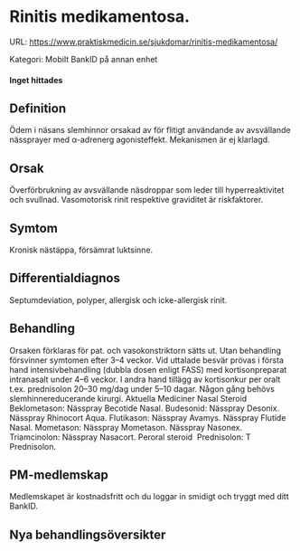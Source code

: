# Rinitis medikamentosa.

URL: https://www.praktiskmedicin.se/sjukdomar/rinitis-medikamentosa/



Kategori: Mobilt BankID på annan enhet

#### Inget hittades

## Definition

Ödem i näsans slemhinnor orsakad av för flitigt användande av avsvällande nässprayer med α-adrenerg agonisteffekt. Mekanismen är ej klarlagd.

## Orsak

Överförbrukning av avsvällande näsdroppar som leder till hyperreaktivitet och svullnad. Vasomotorisk rinit respektive graviditet är riskfaktorer.

## Symtom

Kronisk nästäppa, försämrat luktsinne.

## Differentialdiagnos

Septumdeviation, polyper, allergisk och icke-allergisk rinit.

## Behandling

Orsaken förklaras för pat. och vasokonstriktorn sätts ut. Utan behandling försvinner symtomen efter 3–4 veckor. Vid uttalade besvär prövas i första hand intensivbehandling (dubbla dosen enligt FASS) med kortisonpreparat intranasalt under 4–6 veckor. I andra hand tillägg av kortisonkur per oralt t.ex. prednisolon 20–30 mg/dag under 5–10 dagar. Någon gång behövs slemhinnereducerande kirurgi.
Aktuella Mediciner
Nasal Steroid 
Beklometason: Nässpray Becotide Nasal.
Budesonid: Nässpray Desonix. Nässpray Rhinocort Aqua.
Flutikason: Nässpray Avamys. Nässpray Flutide Nasal.
Mometason: Nässpray Mometason. Nässpray Nasonex.
Triamcinolon: Nässpray Nasacort.
Peroral steroid 
Prednisolon: T Prednisolon.

## PM-medlemskap

Medlemskapet är kostnadsfritt och du loggar in smidigt och tryggt med ditt BankID.

## Nya behandlingsöversikter

